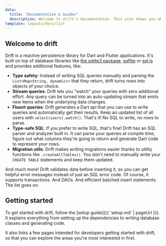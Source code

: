 ```yaml
---
data:
  title: "Documentation & Guides"
  description: Welcome to drift's documentation. This site shows you what drift can do and how to use it.
template: layouts/docs/list
---
```


## Welcome to drift

Drift is a reactive persistence library for Dart and Flutter applications. It's built on top
of database libraries like [the sqlite3 package](https://pub.dev/packages/sqlite3), [sqflite](https://pub.dev/packages/sqflite) or [sql.js](https://github.com/sql-js/sql.js/)
and provides additional features, like:

- __Type safety__: Instead of writing SQL queries manually and parsing the `List<Map<String, dynamic>>` that they
return, drift turns rows into objects of your choice.
- __Stream queries__: Drift lets you "watch" your queries with zero additional effort. Any query can be turned into
 an auto-updating stream that emits new items when the underlying data changes.
- __Fluent queries__: Drift generates a Dart api that you can use to write queries and automatically get their results.
 Keep an updated list of all users with `select(users).watch()`. That's it! No SQL to write, no rows to parse.
- __Type-safe SQL__: If you prefer to write SQL, that's fine! Drift has an SQL parser and analyzer built in. It can parse
  your queries at compile time, figure out what columns they're going to return and generate Dart code to represent your
  rows.
- __Migration utils__: Drift makes writing migrations easier thanks to utility functions like `.createAllTables()`.
 You don't need to manually write your `CREATE TABLE` statements and keep them updated.

And much more! Drift validates data before inserting it, so you can get helpful error messages instead of just an
SQL error code. Of course, it supports transactions. And DAOs. And efficient batched insert statements. The list goes on.

## Getting started

To get started with drift, follow the [setup guide]({{ 'setup.md' | pageUrl }}).
It explains everything from setting up the dependencies to writing database classes
and generating code.

It also links a few pages intended for developers getting started with drift, so
that you can explore the areas you're most interested in first.
